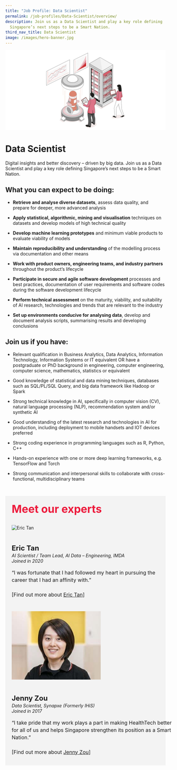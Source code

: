 ```yaml
---
title: "Job Profile: Data Scientist"
permalink: /job-profiles/Data-Scientist/overview/
description: Join us as a Data Scientist and play a key role defining
  Singapore’s next steps to be a Smart Nation.
third_nav_title: Data Scientist
image: /images/hero-banner.jpg
---
```

![Data Scientist](/images/Header/Header%20Data%20Science%20&amp;%20AI.jpeg)

# Data Scientist
Digital insights and better discovery – driven by big data. Join us as a Data Scientist and play a key role defining Singapore’s next steps to be a Smart Nation. 

## What you can expect to be doing:

* **Retrieve and analyse diverse datasets**, assess data quality, and prepare for deeper, more advanced analysis

* **Apply statistical, algorithmic, mining and visualisation** techniques on datasets and develop models of high technical quality

* **Develop machine learning prototypes** and minimum viable products to evaluate viability of models

* **Maintain reproducibility and understanding** of the modelling process via documentation and other means
 
* **Work with product owners, engineering teams, and industry partners** throughout the product’s lifecycle

* **Participate in secure and agile software development** processes and best practices, documentation of user requirements and software codes during the software development lifecycle

* **Perform technical assessment** on the maturity, viability, and suitability of AI research, technologies and trends that are relevant to the industry

* **Set up environments conducive for analysing data**, develop and document analysis scripts, summarising results and developing conclusions



## Join us if you have:

* Relevant qualification in Business Analytics, Data Analytics, Information Technology, Information Systems or IT equivalent OR have a postgraduate or PhD background in engineering, computer engineering, computer science, mathematics, statistics or equivalent

* Good knowledge of statistical and data mining techniques, databases such as SQL/PL/SQL Query, and big data framework like Hadoop or Spark

* Strong technical knowledge in AI, specifically in computer vision (CV), natural language processing (NLP), recommendation system and/or synthetic AI

* Good understanding of the latest research and technologies in AI for production, including deployment to mobile handsets and IOT devices preferred

* Strong coding experience in programming languages such as R, Python, C++

* Hands-on experience with one or more deep learning frameworks, e.g. TensorFlow and Torch

* Strong communication and interpersonal skills to collaborate with cross-functional, multidisciplinary teams


​
<div class="row" style="font-size:34px; font-weight: 700; color: #ed1a3b; background-color: #f3f3f3; padding: 20px 0px 20px 20px;"> Meet our experts</div>
        
<div class="row" style="background-color: #f3f3f3;">
      <div class="column" style="padding: 10px 0px 30px 20px;"><img src="https://techcareers.smartnation.gov.sg/images/People/eric-tan.jpg" alt="Eric Tan"></div>
      <div class="column" style="width: 100%; padding: 10px 20px 30px 20px;">
       <span style="font-size: 22px; font-weight: bold; line-height: 30px;">Eric Tan</span><br><span style="font-size: 14px; font-style: italic; line-height: 16px;">AI Scientist / Team Lead, AI Data – Engineering, IMDA<br>Joined in 2020</span><br><br>
    <span style="font-size: 16px; line-height: 23px;">“I was fortunate that I had followed my heart in pursuing the career that I had an affinity with.”
<br><br> [Find out more about <a href="/job-profiles/data-scientist/eric-tan">Eric Tan</a>]</span>
      </div>
</div>

<div class="row" style="background-color: #f3f3f3;">
      <div class="column" style="padding: 10px 0px 30px 20px;"><img src="/images/People/jenny-zou.jpg" alt="Jenny Zou"></div>
      <div class="column" style="width: 100%; padding: 10px 20px 30px 20px;">
       <span style="font-size: 22px; font-weight: bold; line-height: 30px;">Jenny Zou</span><br><span style="font-size: 14px; font-style: italic; line-height: 16px;">Data Scientist, Synapxe (Formerly IHiS)<br>Joined in 2017</span><br><br>
    <span style="font-size: 16px; line-height: 23px;">“I take pride that my work plays a part in making HealthTech better for all of us and helps
Singapore strengthen its position as a Smart Nation.”
<br><br> [Find out more about <a href="/job-profiles/data-scientist/jenny-zou">Jenny Zou</a>]</span>
      </div>
</div>